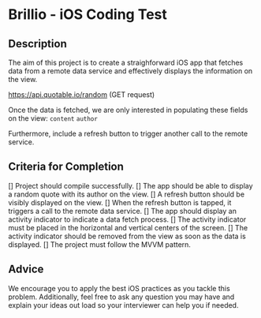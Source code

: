 #  Brillio - iOS Coding Test

## Description

The aim of this project is to create a straighforward iOS app that fetches data from a remote data 
service and effectively displays the information on the view.

https://api.quotable.io/random (GET request) 

Once the data is fetched, we are only interested in populating these fields on the view:
`content`
`author`

Furthermore, include a refresh button to trigger another call to the remote service.

## Criteria for Completion

[] Project should compile successfully.
[] The app should be able to display a random quote with its author on the view.
[] A refresh button should be visibly displayed on the view.
[] When the refresh button is tapped, it triggers a call to the remote data service.
[] The app should display an activity indicator to indicate a data fetch process.
[] The activity indicator must be placed in the horizontal and vertical centers of the screen.
[] The activity indicator should be removed from the view as soon as the data is displayed.
[] The project must follow the MVVM pattern. 

## Advice

We encourage you to apply the best iOS practices as you tackle this problem. Additionally, feel free to 
ask any question you may have and explain your ideas out load so your interviewer can help you if needed.
